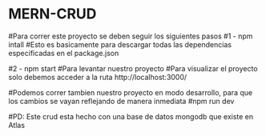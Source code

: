 # MERN-CRUD

#Para correr este proyecto se deben seguir los siguientes pasos
#1 - npm intall
#Esto es basicamente para descargar todas las dependencias especificadas en el package.json

#2 - npm start
#Para levantar nuestro proyecto
#Para visualizar el proyecto solo debemos acceder a la ruta http://localhost:3000/

#Podemos correr tambien nuestro proyecto en modo desarrollo, para que los cambios se vayan reflejando de manera inmediata
#npm run dev

#PD: Este crud esta hecho con una base de datos mongodb que existe en Atlas

